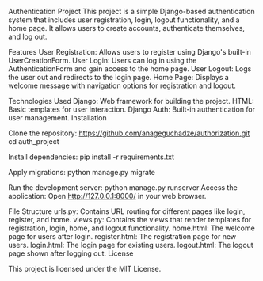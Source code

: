 Authentication Project
This project is a simple Django-based authentication system that includes user registration, login, 
logout functionality, and a home page. It allows users to create accounts, authenticate themselves, and log out.

Features
User Registration: Allows users to register using Django's built-in UserCreationForm.
User Login: Users can log in using the AuthenticationForm and gain access to the home page.
User Logout: Logs the user out and redirects to the login page.
Home Page: Displays a welcome message with navigation options for registration and logout.

Technologies Used
Django: Web framework for building the project.
HTML: Basic templates for user interaction.
Django Auth: Built-in authentication for user management.
Installation

Clone the repository:
https://github.com/anageguchadze/authorization.git
cd auth_project

Install dependencies:
pip install -r requirements.txt

Apply migrations:
python manage.py migrate

Run the development server:
python manage.py runserver
Access the application: Open http://127.0.0.1:8000/ in your web browser.

File Structure
urls.py: Contains URL routing for different pages like login, register, and home.
views.py: Contains the views that render templates for registration, login, home, and logout functionality.
home.html: The welcome page for users after login.
register.html: The registration page for new users.
login.html: The login page for existing users.
logout.html: The logout page shown after logging out.
License

This project is licensed under the MIT License.
